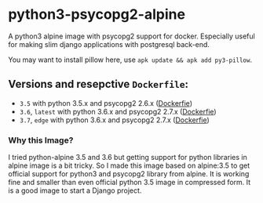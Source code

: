 # python3-psycopg2-alpine

A python3 alpine image with psycopg2 support for docker. Especially useful for making slim django applications with postgresql back-end.

You may want to install pillow here, use `apk update && apk add py3-pillow`.


## Versions and resepctive `Dockerfile`:
* `3.5` with python 3.5.x and psycopg2 2.6.x ([Dockerfie](https://github.com/uroybd/python3-psycopg2-alpine/blob/3.5/Dockerfile))
* `3.6`, `latest` with python 3.6.x and psycopg2 2.7.x ([Dockerfie](https://github.com/uroybd/python3-psycopg2-alpine/blob/master/Dockerfile))
* `3.7`, `edge` with python 3.6.x and psycopg2 2.7.x ([Dockerfie](https://github.com/uroybd/python3-psycopg2-alpine/blob/3.7/Dockerfile))

### Why this Image?

I tried python-alpine 3.5 and 3.6 but getting support for python libraries in alpine image is a bit tricky. So I made this image based on alpine:3.5 to get official support for python3 and psycopg2 library from alpine. It is working fine and smaller than even official python 3.5 image in compressed form. It is a good image to start a Django project.
